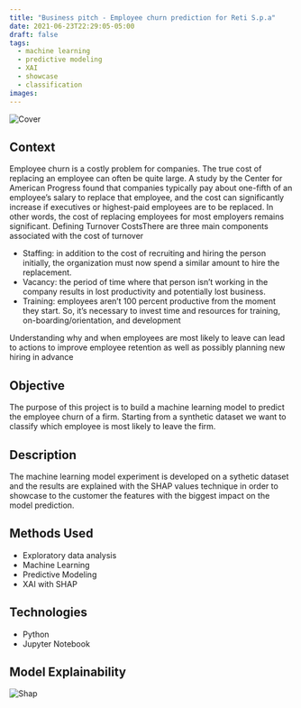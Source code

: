 ```yaml
---
title: "Business pitch - Employee churn prediction for Reti S.p.a"
date: 2021-06-23T22:29:05-05:00
draft: false
tags:
  - machine learning
  - predictive modeling
  - XAI
  - showcase
  - classification
images:
---
```


![Cover](/img/churn_cover.jpg)

## Context
Employee churn is a costly problem for companies. The true cost of replacing an employee can often be quite large.
A study by the Center for American Progress found that companies typically pay about one-fifth of an employee’s salary to replace that employee, and the cost can significantly increase if executives or highest-paid employees are to be replaced.
In other words, the cost of replacing employees for most employers remains significant. 
Defining Turnover CostsThere are three main components associated with the cost of turnover

*   Staffing: in addition to the cost of recruiting and hiring the person initially, the organization must now spend a similar amount to hire the replacement.
*   Vacancy: the period of time where that person isn’t working in the company results in lost productivity and potentially lost business.
*   Training: employees aren’t 100 percent productive from the moment they start.  So, it’s necessary to invest time and resources for training, on-boarding/orientation, and development

Understanding why and when employees are most likely to leave can lead to actions to improve employee retention as well as possibly planning new hiring in advance

## Objective
The purpose of this project is to build a machine learning model to predict the employee churn of a firm. Starting from a synthetic dataset we want to classify which employee is most likely to leave the firm.

## Description
The machine learning model experiment is developed on a sythetic dataset and the results are explained with the SHAP values technique in order to showcase to the customer the features with the biggest impact on the model prediction.

## Methods Used
* Exploratory data analysis
* Machine Learning
* Predictive Modeling
* XAI with SHAP

## Technologies

* Python
* Jupyter Notebook

## Model Explainability

![Shap](/img/shap_plot.png)